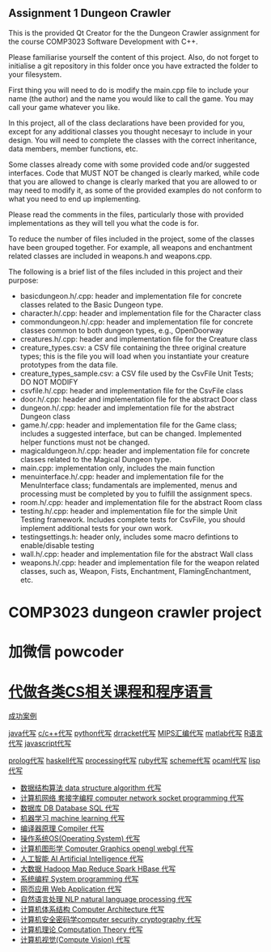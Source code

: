 ## Assignment 1 Dungeon Crawler

This is the provided Qt Creator for the the Dungeon Crawler assignment
for the course COMP3023 Software Development with C++.

Please familiarise yourself the content of this project. Also, do not
forget to initialise a git repository in this folder once you have
extracted the folder to your filesystem.

First thing you will need to do is modify the main.cpp file to include
your name (the author) and the name you would like to call the game.
You may call your game whatever you like.

In this project, all of the class declarations have been provided for
you, except for any additional classes you thought necesayr to include
in your design. You will need to complete the classes with the correct
inheritance, data members, member functions, etc.

Some classes already come with some provided code and/or suggested
interfaces. Code that MUST NOT be changed is clearly marked, while
code that you are allowed to change is clearly marked that you are
allowed to or may need to modify it, as some of the provided
examples do not conform to what you need to end up implementing.

Please read the comments in the files, particularly those with
provided implementations as they will tell you what the code is for.

To reduce the number of files included in the project, some of the
classes have been grouped together. For example, all weapons and
enchantment related classes are included in weapons.h and weapons.cpp.

The following is a brief list of the files included in this project and
their purpose:

- basicdungeon.h/.cpp: header and implementation file for concrete classes
                       related to the Basic Dungeon type.
- character.h/.cpp: header and implementation file for the Character class
- commondungeon.h/.cpp: header and implementation file for concrete classes
                        common to both dungeon types, e.g., OpenDoorway
- creatures.h/.cpp: header and implementation file for the Creature class
- creature_types.csv: a CSV file containing the three original creature types;
                      this is the file you will load when you instantiate your
                      creature prototypes from the data file.
- creature_types_sample.csv: a CSV file used by the CsvFile Unit Tests; DO NOT MODIFY
- csvfile.h/.cpp: header and implementation file for the CsvFile class
- door.h/.cpp: header and implementation file for the abstract Door class
- dungeon.h/.cpp: header and implementation file for the abstract Dungeon class
- game.h/.cpp: header and implementation file for the Game class; includes
               a suggested interface, but can be changed. Implemented helper
               functions must not be changed.
- magicaldungeon.h/.cpp: header and implementation file for concrete classes
                         related to the Magical Dungeon type.
- main.cpp: implementation only, includes the main function
- menuinterface.h/.cpp: header and implementation file for the MenuInterface
                        class; fundamentals are implemented, menus and processing
                        must be completed by you to fulfill the assignment specs.
- room.h/.cpp: header and implementation file for the abstract Room class
- testing.h/.cpp: header and implementation file for the simple Unit Testing
                  framework. Includes complete tests for CsvFile, you should
                  implement additional tests for your own work.
- testingsettings.h: header only, includes some macro defintions to enable/disable testing
- wall.h/.cpp: header and implementation file for the abstract Wall class
- weapons.h/.cpp: header and implementation file for the weapon related classes,
                  such as, Weapon, Fists, Enchantment, FlamingEnchantment, etc.
# COMP3023 dungeon crawler project
# 加微信 powcoder

# [代做各类CS相关课程和程序语言](https://powcoder.com/)

[成功案例](https://powcoder.com/tag/成功案例/)

[java代写](https://powcoder.com/tag/java/) [c/c++代写](https://powcoder.com/tag/c/) [python代写](https://powcoder.com/tag/python/) [drracket代写](https://powcoder.com/tag/drracket/) [MIPS汇编代写](https://powcoder.com/tag/MIPS/) [matlab代写](https://powcoder.com/tag/matlab/) [R语言代写](https://powcoder.com/tag/r/) [javascript代写](https://powcoder.com/tag/javascript/)

[prolog代写](https://powcoder.com/tag/prolog/) [haskell代写](https://powcoder.com/tag/haskell/) [processing代写](https://powcoder.com/tag/processing/) [ruby代写](https://powcoder.com/tag/ruby/) [scheme代写](https://powcoder.com/tag/drracket/) [ocaml代写](https://powcoder.com/tag/ocaml/) [lisp代写](https://powcoder.com/tag/lisp/)

- [数据结构算法 data structure algorithm 代写](https://powcoder.com/category/data-structure-algorithm/)
- [计算机网络 套接字编程 computer network socket programming 代写](https://powcoder.com/category/network-socket/)
- [数据库 DB Database SQL 代写](https://powcoder.com/category/database-db-sql/)
- [机器学习 machine learning 代写](https://powcoder.com/category/machine-learning/)
- [编译器原理 Compiler 代写](https://powcoder.com/category/compiler/)
- [操作系统OS(Operating System) 代写](https://powcoder.com/category/操作系统osoperating-system/)
- [计算机图形学 Computer Graphics opengl webgl 代写](https://powcoder.com/category/computer-graphics-opengl-webgl/)
- [人工智能 AI Artificial Intelligence 代写](https://powcoder.com/category/人工智能-ai-artificial-intelligence/)
- [大数据 Hadoop Map Reduce Spark HBase 代写](https://powcoder.com/category/hadoop-map-reduce-spark-hbase/)
- [系统编程 System programming 代写](https://powcoder.com/category/sys-programming/)
- [网页应用 Web Application 代写](https://powcoder.com/category/web/)
- [自然语言处理 NLP natural language processing 代写](https://powcoder.com/category/nlp/)
- [计算机体系结构 Computer Architecture 代写](https://powcoder.com/category/computer-architecture/)
- [计算机安全密码学computer security cryptography 代写](https://powcoder.com/category/computer-security/)
- [计算机理论 Computation Theory 代写](https://powcoder.com/category/computation-theory/)
- [计算机视觉(Compute Vision) 代写](https://powcoder.com/category/计算机视觉compute-vision/)

